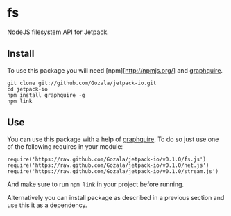 # fs #

NodeJS filesystem API for Jetpack.

## Install ##

To use this package you will need [npm][http://npmjs.org/] and [graphquire].

    git clone git://github.com/Gozala/jetpack-io.git
    cd jetpack-io
    npm install graphquire -g
    npm link

## Use ##

You can use this package with a help of [graphquire]. To do so just use one of
the following requires in your module:

    require('https://raw.github.com/Gozala/jetpack-io/v0.1.0/fs.js')
    require('https://raw.github.com/Gozala/jetpack-io/v0.1.0/net.js')
    require('https://raw.github.com/Gozala/jetpack-io/v0.1.0/stream.js')

And make sure to run `npm link` in your project before running.

Alternatively you can install package as described in a previous section and
use this it as a dependency.

[graphquire]:https://github.com/Gozala/graphquire/
